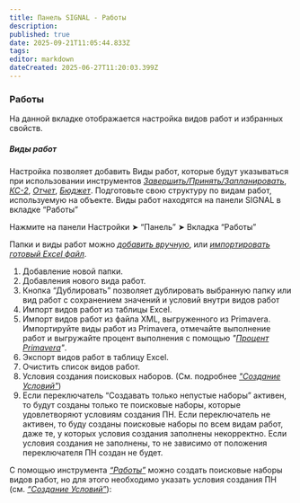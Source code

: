 ```yaml
---
title: Панель SIGNAL - Работы
description: 
published: true
date: 2025-09-21T11:05:44.833Z
tags: 
editor: markdown
dateCreated: 2025-06-27T11:20:03.399Z
---
```


### **Работы**

На данной вкладке отображается настройка видов работ и избранных свойств.

##### **Виды работ**

Настройка позволяет добавить Виды работ, которые будут указываться при использовании инструментов [_Завершить/Принять/Запланировать_](https://wiki.sgnl.pro/app/page/1zKM2m_O8NPfp5ETOf5NXd1MkKZfEhWvHyyJyEXGYUaM), [_КС-2_](https://wiki.sgnl.pro/app/page/14bG4-KwLWWuxoYhc41NnsN0og35BPMUjGSIQtA1UmMU), [_Отчет_](https://wiki.sgnl.pro/app/page/1OglFwAkJ3Hm5ABVYgUaBps70hIWcxi_IzQ3BSOwao8Y), [_Бюджет_](https://wiki.sgnl.pro/app/page/1FeNm01-R_mnKIDgArLMskdFZuktHHsLGGpWYZohuFM4). Подготовьте свою структуру по видам работ, используемую на объекте. Виды работ находятся на панели SIGNAL в вкладке “Работы”

Нажмите на панели Настройки ➤ “Панель” ➤ Вкладка “Работы”

Папки и виды работ можно [_добавить вручную_](https://wiki.sgnl.pro/app/page/15TseITdEo6zT0WlV17duMqUmMyIyTt0TEgm11ZIIJQI), или [_импортировать готовый Excel файл_](https://wiki.sgnl.pro/app/page/1nbYwwA9s-NXg1BHv1BtM68TIXSnB-11sGD7BWEyz1eg).

1.  Добавление новой папки.
2.  Добавления нового вида работ.
3.  Кнопка “Дублировать” позволяет дублировать выбранную папку или вид работ с сохранением значений и условий внутри видов работ
4.  Импорт видов работ из таблицы Excel.
5.  Импорт видов работ из файла XML, выгруженного из Primavera. Импортируйте виды работ из Primavera, отмечайте выполнение работ и выгружайте процент выполнения с помощью _"_[_Процент Primavera_](https://wiki.sgnl.pro/app/page/1p_cJWuFpFAI1kYUFbIz5sED4WByNK_pYElKda09ZOB8)_"_.
6.  Экспорт видов работ в таблицу Excel.
7.  Очистить список видов работ.
8.  Условия создания поисковых наборов. (См. подробнее [_"Создание Условий"_](https://wiki.sgnl.pro/app/page/1dGtbOpYGviEU75IoqM3rgmuKhx30Z7S5wyhGoTXeLX0))
9.  Если переключатель “Создавать только непустые наборы” активен, то будут созданы только те поисковые наборы, которые удовлетворяют условиям создания ПН. Если переключатель не активен, то буду созданы поисковые наборы по всем видам работ, даже те, у которых условия создания заполнены некорректно. Если условия создания не заполнены, то не зависимо от положения переключателя ПН создан не будет.

С помощью инструмента [_“Работы”_](https://wiki.sgnl.pro/app/page/1-B8HMIqIDN4CnwWo3yZXYVBYlf7Lq4anPwmk5eLtGXw) можно создать поисковые наборы видов работ, но для этого необходимо указать условия создания ПН (см. [_“Создание Условий”_](https://wiki.sgnl.pro/app/page/1dGtbOpYGviEU75IoqM3rgmuKhx30Z7S5wyhGoTXeLX0)):